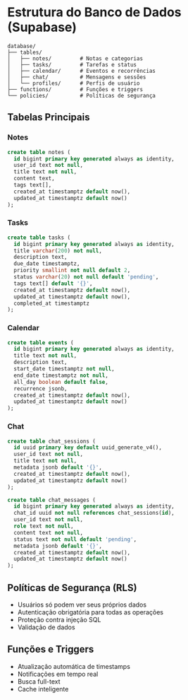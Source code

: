 # Estrutura do Banco de Dados (Supabase)

```
database/
├── tables/
│   ├── notes/         # Notas e categorias
│   ├── tasks/         # Tarefas e status
│   ├── calendar/      # Eventos e recorrências
│   ├── chat/          # Mensagens e sessões
│   └── profiles/      # Perfis de usuário
├── functions/         # Funções e triggers
└── policies/          # Políticas de segurança
```

## Tabelas Principais

### Notes

```sql
create table notes (
  id bigint primary key generated always as identity,
  user_id text not null,
  title text not null,
  content text,
  tags text[],
  created_at timestamptz default now(),
  updated_at timestamptz default now()
);
```

### Tasks

```sql
create table tasks (
  id bigint primary key generated always as identity,
  title varchar(200) not null,
  description text,
  due_date timestamptz,
  priority smallint not null default 2,
  status varchar(20) not null default 'pending',
  tags text[] default '{}',
  created_at timestamptz default now(),
  updated_at timestamptz default now(),
  completed_at timestamptz
);
```

### Calendar

```sql
create table events (
  id bigint primary key generated always as identity,
  title text not null,
  description text,
  start_date timestamptz not null,
  end_date timestamptz not null,
  all_day boolean default false,
  recurrence jsonb,
  created_at timestamptz default now(),
  updated_at timestamptz default now()
);
```

### Chat

```sql
create table chat_sessions (
  id uuid primary key default uuid_generate_v4(),
  user_id text not null,
  title text not null,
  metadata jsonb default '{}',
  created_at timestamptz default now(),
  updated_at timestamptz default now()
);

create table chat_messages (
  id bigint primary key generated always as identity,
  chat_id uuid not null references chat_sessions(id),
  user_id text not null,
  role text not null,
  content text not null,
  status text not null default 'pending',
  metadata jsonb default '{}',
  created_at timestamptz default now(),
  updated_at timestamptz default now()
);
```

## Políticas de Segurança (RLS)

- Usuários só podem ver seus próprios dados
- Autenticação obrigatória para todas as operações
- Proteção contra injeção SQL
- Validação de dados

## Funções e Triggers

- Atualização automática de timestamps
- Notificações em tempo real
- Busca full-text
- Cache inteligente
